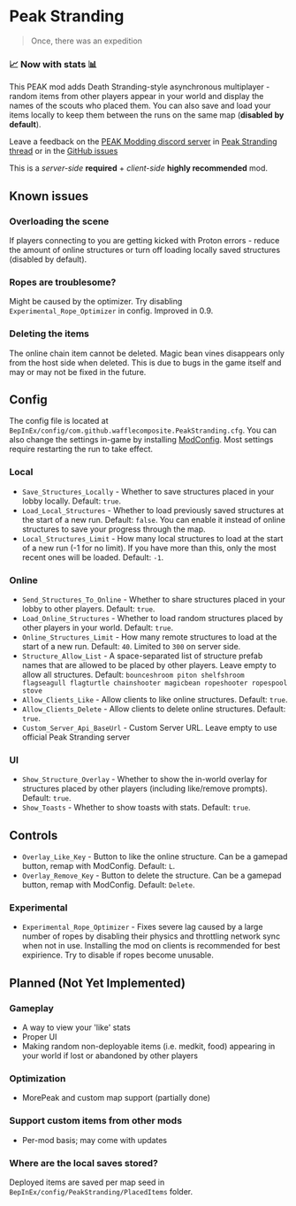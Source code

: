 # Peak Stranding

> Once, there was an expedition


### 📈 Now with stats 📊

This PEAK mod adds Death Stranding-style asynchronous multiplayer - random items from other players appear in your world and display the names of the scouts who placed them. 
You can also save and load your items locally to keep them between the runs on the same map (**disabled by default**).

Leave a feedback on the [PEAK Modding discord server](https://discord.gg/dSEtuhxHg4) in [Peak Stranding thread](https://discord.com/channels/1363179626435707082/1400596905763016794) or in the [GitHub issues](https://github.com/wafflecomposite/peak-stranding/issues)

This is a *server-side* **required** + *client-side* **highly recommended** mod.

## Known issues

### Overloading the scene
If players connecting to you are getting kicked with Proton errors - reduce the amount of online structures or turn off loading locally saved structures (disabled by default).

### Ropes are troublesome?
Might be caused by the optimizer. Try disabling `Experimental_Rope_Optimizer` in config. Improved in 0.9.

### Deleting the items
The online chain item cannot be deleted. Magic bean vines disappears only from the host side when deleted. This is due to bugs in the game itself and may or may not be fixed in the future.

## Config
The config file is located at `BepInEx/config/com.github.wafflecomposite.PeakStranding.cfg`. You can also change the settings in-game by installing [ModConfig](https://thunderstore.io/c/peak/p/PEAKModding/ModConfig/). Most settings require restarting the run to take effect.  
### Local
- `Save_Structures_Locally` - Whether to save structures placed in your lobby locally. Default: `true`.
- `Load_Local_Structures` - Whether to load previously saved structures at the start of a new run. Default: `false`. You can enable it instead of online structures to save your progress through the map.
- `Local_Structures_Limit` - How many local structures to load at the start of a new run (-1 for no limit). If you have more than this, only the most recent ones will be loaded. Default: `-1`.
### Online
- `Send_Structures_To_Online` - Whether to share structures placed in your lobby to other players. Default: `true`.
- `Load_Online_Structures` - Whether to load random structures placed by other players in your world. Default: `true`.
- `Online_Structures_Limit` - How many remote structures to load at the start of a new run. Default: `40`. Limited to `300` on server side.
- `Structure_Allow_List` - A space-separated list of structure prefab names that are allowed to be placed by other players. Leave empty to allow all structures. Default: `bounceshroom piton shelfshroom flagseagull flagturtle chainshooter magicbean ropeshooter ropespool stove`
- `Allow_Clients_Like` - Allow clients to like online structures. Default: `true`.
- `Allow_Clients_Delete` - Allow clients to delete online structures. Default: `true`.
- `Custom_Server_Api_BaseUrl` - Custom Server URL. Leave empty to use official Peak Stranding server
### UI 
- `Show_Structure_Overlay` - Whether to show the in-world overlay for structures placed by other players (including like/remove prompts). Default: `true`.
- `Show_Toasts` - Whether to show toasts with stats. Default: `true`.
## Controls
- `Overlay_Like_Key` - Button to like the online structure. Can be a gamepad button, remap with ModConfig. Default: `L`.
- `Overlay_Remove_Key` - Button to delete the structure. Can be a gamepad button, remap with ModConfig. Default: `Delete`.
### Experimental
- `Experimental_Rope_Optimizer` - Fixes severe lag caused by a large number of ropes by disabling their physics and throttling network sync when not in use. Installing the mod on clients is recommended for best expirience. Try to disable if ropes become unusable.

## Planned (Not Yet Implemented)
### Gameplay
- A way to view your 'like' stats
- Proper UI
- Making random non-deployable items (i.e. medkit, food) appearing in your world if lost or abandoned by other players
### Optimization
- MorePeak and custom map support (partially done)
### Support custom items from other mods
- Per-mod basis; may come with updates

### Where are the local saves stored?
Deployed items are saved per map seed in `BepInEx/config/PeakStranding/PlacedItems` folder.
